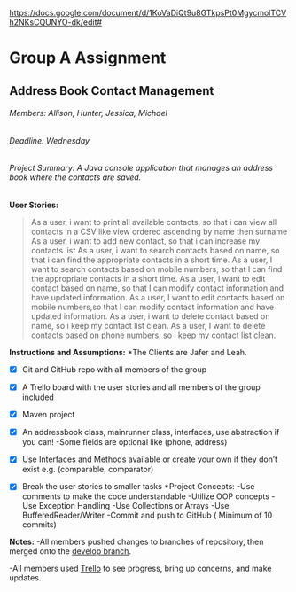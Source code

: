 https://docs.google.com/document/d/1KoVaDiQt9u8GTkpsPt0MgycmolTCVh2NKsCQUNYO-dk/edit#

# Group A Assignment
## Address Book Contact Management
###### Members: Allison, Hunter, Jessica, Michael
###### Deadline: Wednesday

###### Project Summary: A Java console application that manages an address book where the contacts are saved.

**User Stories:**
>As a user, i want to print all available contacts, so that i can view all contacts in a CSV like view ordered ascending by name then surname
>As a user, i want to add new contact, so that i can increase my contacts list
>As a user, i want to search contacts based on name, so that i can find the appropriate contacts in a short time.
>As a user, I want to search contacts based on mobile numbers, so that I can find the appropriate contacts in a short time.
>As a user, I want to edit contact based on name, so that I can modify contact information and have updated information.
>As a user, I want to edit contacts based on mobile numbers,so that I can modify contact information and have updated information.
>As a user, i want to delete contact based on name, so i keep my contact list clean.
>As a user, I want to delete contacts based on phone numbers, so i keep my contact list clean.

**Instructions and Assumptions:**
*The Clients are Jafer and Leah.
* [x] Git and GitHub repo with all members of the group
* [x] A Trello board with the user stories and all members of the group included
* [x] Maven project
* [x] An addressbook class, mainrunner class, interfaces, use abstraction if you can!
        -Some fields are optional like (phone, address)
* [x] Use Interfaces and Methods available or create your own if they don’t exist e.g. (comparable, comparator)
* [x] Break the user stories to smaller tasks
*Project Concepts:
-Use comments to make the code understandable
-Utilize OOP concepts
-Use Exception Handling
-Use Collections or Arrays
-Use BufferedReader/Writer
-Commit and push to GitHub ( Minimum of 10 commits)


**Notes:**
-All members pushed changes to branches of repository, then merged onto the [develop branch](https://github.com/Zoarial94/PS-AddressBook/tree/develop).

-All members used [Trello](https://trello.com/b/UNPzDRwa/agile-board) to see progress, bring up concerns, and make updates.


